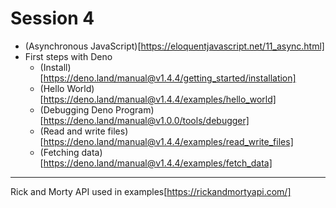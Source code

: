 # Session 4

 * (Asynchronous JavaScript)[https://eloquentjavascript.net/11_async.html]
 * First steps with Deno
   * (Install)[https://deno.land/manual@v1.4.4/getting_started/installation]
   * (Hello World)[https://deno.land/manual@v1.4.4/examples/hello_world]
   * (Debugging Deno Program)[https://deno.land/manual@v1.0.0/tools/debugger]
   * (Read and write files)[https://deno.land/manual@v1.4.4/examples/read_write_files]
   * (Fetching data)[https://deno.land/manual@v1.4.4/examples/fetch_data]

---

Rick and Morty API used in examples[https://rickandmortyapi.com/] 
